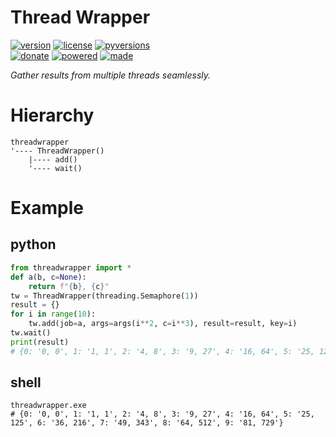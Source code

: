 # Thread Wrapper

<badges>[![version](https://img.shields.io/pypi/v/threadwrapper.svg)](https://pypi.org/project/threadwrapper/)
[![license](https://img.shields.io/pypi/l/threadwrapper.svg)](https://pypi.org/project/threadwrapper/)
[![pyversions](https://img.shields.io/pypi/pyversions/threadwrapper.svg)](https://pypi.org/project/threadwrapper/)  
[![donate](https://img.shields.io/badge/Donate-Paypal-0070ba.svg)](https://paypal.me/foxe6)
[![powered](https://img.shields.io/badge/Powered%20by-UTF8-red.svg)](https://paypal.me/foxe6)
[![made](https://img.shields.io/badge/Made%20with-PyCharm-red.svg)](https://paypal.me/foxe6)
</badges>

<i>Gather results from multiple threads seamlessly.</i>

# Hierarchy

```
threadwrapper
'---- ThreadWrapper()
    |---- add()
    '---- wait()
```

# Example

## python
```python
from threadwrapper import *
def a(b, c=None):
    return f"{b}, {c}"
tw = ThreadWrapper(threading.Semaphore(1))
result = {}
for i in range(10):
    tw.add(job=a, args=args(i**2, c=i**3), result=result, key=i)
tw.wait()
print(result)
# {0: '0, 0', 1: '1, 1', 2: '4, 8', 3: '9, 27', 4: '16, 64', 5: '25, 125', 6: '36, 216', 7: '49, 343', 8: '64, 512', 9: '81, 729'}
```

## shell
```shell script
threadwrapper.exe
# {0: '0, 0', 1: '1, 1', 2: '4, 8', 3: '9, 27', 4: '16, 64', 5: '25, 125', 6: '36, 216', 7: '49, 343', 8: '64, 512', 9: '81, 729'}
```